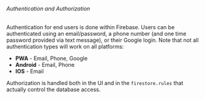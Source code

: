 ###### Authentication and Authorization

Authentication for end users is done within Firebase.  Users can be authenticated
using an email/password, a phone number (and one time password provided via
text message), or their Google login.  Note that not all authentication types
will work on all platforms:

-  **PWA** - Email, Phone, Google
-  **Android** - Email, Phone
-  **IOS** - Email

Authorization is handled both in the UI and in the `firestore.rules` that 
actually control the database access.



